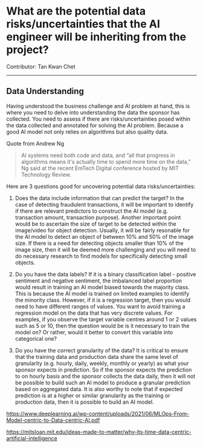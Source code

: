 # What are the potential data risks/uncertainties that the AI engineer will be inheriting from the project?
Contributor: Tan Kwan Chet 

---
## Data Understanding

Having understood the business challenge and AI problem at hand, this is where you need to delve into understanding the data the sponsor has collected. You need to assess if there are risks/uncertainties posed within the data collected and annotated for solving the AI problem. Because a good AI model not only relies on algorithms but also quality data.

Quote from Andrew Ng
> AI systems need both code and data, and “all that progress in algorithms means it's actually time to spend more time on the data,” Ng said at the recent EmTech Digital conference hosted by MIT Technology Review.

Here are 3 questions good for uncovering potential data risks/uncertainties:

1. Does the data include information that can predict the target?
In the case of detecting fraudulent transactions, it will be important to identify if there are relevant predictors to construct the AI model (e.g. transaction amount, transaction purpose). Another important point would be to ascertain the size of target to be detected within the image/video for object detection. Usually, it will be fairly resonable for the AI model to detect an object of between 10% and 50% of the image size. If there is a need for detecting objects smaller than 10% of the image size, then it will be deemed more challenging and you will need to do necessary research to find models for specifically detecting small objects. 

2. Do you have the data labels?
If it is a binary classification label - positive sentiment and negative sentiment, the imbalanced label proportion would result in training an AI model biased towards the majority class. This is because the AI model is trained on limited examples to identify the minority class. However, if it is a regression target, then you would need to have different ranges of values. You want to avoid training a regression model on the data that has very discrete values. For examples, if you observe the target variable centres around 1 or 2 values such as 5 or 10, then the question would be is it necessary to train the model on? Or rather, would it better to convert this variable into categorical one?

3. Do you have the correct granularity of the data?
It is critical to ensure that the training data and production data share the same level of granularity (e.g. hourly, daily, weekly, monthly or yearly) as what your sponsor expects in prediction. So if the sponsor expects the prediction to on hourly basis and the sponsor collects the data daily, then it will not be possible to build such an AI model to produce a granular prediction based on aggregated data. It is also worthy to note that if expected prediction is at a higher or similar granularity as the training or production data, then it is possible to build an AI model. 


https://www.deeplearning.ai/wp-content/uploads/2021/06/MLOps-From-Model-centric-to-Data-centric-AI.pdf



https://mitsloan.mit.edu/ideas-made-to-matter/why-its-time-data-centric-artificial-intelligence
